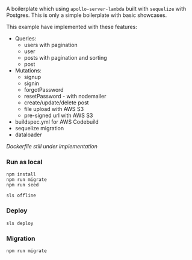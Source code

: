 A boilerplate which using `apollo-server-lambda` built with `sequelize` with Postgres. This is only a simple boilerplate with basic showcases.

This example have implemented with these features:
- Queries:
	- users with pagination
	- user
	- posts with pagination and sorting
	- post
- Mutations:
	- signup
	- signin
	- forgotPassword
	- resetPassword - with nodemailer
	- create/update/delete post
	- file upload with AWS S3
	- pre-signed url with AWS S3
- buildspec.yml for AWS Codebuild
- sequelize migration
- dataloader

*Dockerfile still under implementation*

### Run as local

```
npm install
npm run migrate
npm run seed

sls offline
```

### Deploy 
```
sls deploy
```

### Migration
```
npm run migrate
```
